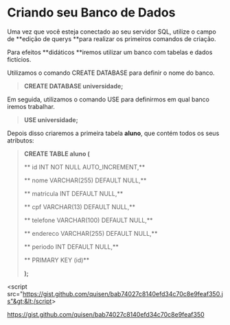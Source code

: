 # Criando seu Banco de Dados

Uma vez que você esteja conectado ao seu servidor SQL, utilize o campo de **edição de querys **para realizar os primeiros comandos de criação.

Para efeitos **didáticos **iremos utilizar um banco com tabelas e dados fictícios.

Utilizamos o comando CREATE DATABASE para definir o nome do banco.

> **CREATE DATABASE universidade;**

Em seguida, utilizamos o comando USE para definirmos em qual banco iremos trabalhar.

> **USE universidade;**

Depois disso criaremos a primeira tabela **aluno**,  que contém todos os seus atributos:

> **CREATE TABLE aluno \(**
>
> **    id INT NOT NULL AUTO\_INCREMENT,**
>
> **    nome VARCHAR\(255\) DEFAULT NULL,**
>
> **    matricula INT DEFAULT NULL,**
>
> **    cpf VARCHAR\(13\) DEFAULT NULL,**
>
> **    telefone VARCHAR\(100\) DEFAULT NULL,**
>
> **    endereco VARCHAR\(255\) DEFAULT NULL,**
>
> **    periodo INT DEFAULT NULL,**
>
> **    PRIMARY KEY \(id\)**
>
> **\);**

&lt;script src="https://gist.github.com/quisen/bab74027c8140efd34c70c8e9feaf350.js"&gt;&lt;/script&gt;

https://gist.github.com/quisen/bab74027c8140efd34c70c8e9feaf350



